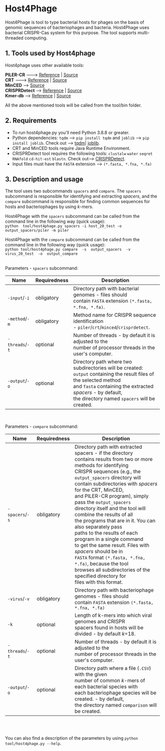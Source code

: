 # Host4Phage
Host4Phage is tool to type bacterial hosts for phages on the basis of genomic sequences of bacteriophages and bacteria. Host4Phage uses bacterial CRISPR-Cas system for this purpose. The tool supports multi-threaded computing.

## 1. Tools used by Host4phage
Host4phage uses other available tools: <br>

**PILER-CR** ---> [Reference](https://bmcbioinformatics.biomedcentral.com/articles/10.1186/1471-2105-8-18) | [Source](https://www.drive5.com/pilercr/) <br>
**CRT** ---> [Reference](https://bmcbioinformatics.biomedcentral.com/articles/10.1186/1471-2105-8-209) | [Source](http://www.room220.com/crt) <br>
**MinCED** --> [Source](https://github.com/ctSkennerton/minced) <br>
**CRISPRDetect** --> [Reference](https://bmcgenomics.biomedcentral.com/articles/10.1186/s12864-016-2627-0) | [Source](https://github.com/ambarishbiswas/CRISPRDetect_2.2) <br>
**Kmer-db** --> [Reference](https://academic.oup.com/bioinformatics/article/35/1/133/5050791) | [Source](https://github.com/refresh-bio/kmer-db) <br>

All the above mentioned tools will be called from the tool/bin folder. 

## 2. Requirements
* To run host4phage.py you'll need Python 3.8.8 or greater.
* Python dependencies: `tqdm` --> `pip install tqdm` and `joblib` --> `pip install joblib`. Check out --> [tqdm](https://pypi.org/project/tqdm/)| [joblib](https://pypi.org/project/joblib/).
* CRT and MinCED tools require Java Runtime Environment. <br>
* CRISPRDetect tool requires the following tools: `clustalw` `water` `seqret` `RNAfold` `cd-hit-est` `blastn`.  Check out--> [CRISPRDetect](https://github.com/ambarishbiswas/CRISPRDetect_2.2).
* Input files must have the `FASTA` extension --> `(*.fasta, *.fna, *.fa)`

## 3. Description and usage
The tool uses two subcommands `spacers` and `compare`.  The `spacers` subcommand is responsible for identifying and extracting *spacers*, and the `compare` subcommand is responsible for finding common sequences for hosts and bacteriophages by using *k*-mers. <br>

Host4Phage with the `spacers` subcommand can be called from the command line in the following way (quick usage): <br>
`python  tool/host4phage.py spacers -i host_20_test -o output_spacers/piler -m piler` <br>

Host4Phage with the `compare` subcommand can be called from the command line in the following way (quick usage): <br>
`python tool/host4phage.py compare  -s  output_spacers  -v  virus_20_test  -o  output_compare`<br> <br>

Parameters - `spacers` subcommand:

|Name|Requiredness|Description|
|----|----|----|
|`-input`/`-i`|obligatory|Directory path with bacterial genomes - files should <br> contain `FASTA` extension `(*.fasta, *.fna, *.fa)`.|
|`-method`/`-m`|obligatory|Method name for CRISPR sequence identification <br> - `piler`/`crt`/`minced`/`crisprdetect`.|
|`-threads`/`-t`|optional|Number of threads - by default it is adjusted to the <br> number of processor threads in the user's computer.|
|`-output`/`-o`|optional|Directory path where two subdirectories will be created: <br> `output` containing the result files of the selected method <br> and `fasta`  containing the extracted *spacers* - by default, <br> the directory named `spacers` will be created.| <br> <br>
<br>

Parameters - `compare` subcommand:

Name|Requiredness|Description|
|----|----|----|
|`-spacers`/`-s`|obligatory|Directory path with extracted spacers  - if the directory <br> contains results from two or more methods for identifying <br> CRISPR sequences (e.g., the `output_spacers` directory will <br> contain subdirectories with *spacers*  for the CRT, MinCED, <br>  and PILER-CR program), simply pass the `output_spacers` <br> directory itself and the tool will combine the results of all <br>  the programs that are in it. You can also separately pass <br> paths to the results of each program in a single  command <br> to get the same result. Files with *spacers*  should be  in <br>`FASTA`  format `(*.fasta, *.fna, *.fa)`, because the tool <br> browses all subdirectories of the  specified  directory  for <br>files with this format. |
|`-virus`/`-v`|obligatory|Directory path with bacteriophage genomes - files should <br> contain `FASTA` extension `(*.fasta, *.fna, *.fa)`|
|`-k`|optional|Length of k-mers into which viral genomes and CRISPR <br>spacers found in hosts will be divided - by default *k*=18. |
|`-threads`/`-t`|optional|Number of threads - by default it is adjusted to the <br> number of processor threads in the user's computer.|
|`-output`/`-o`|optional| Directory path where a file (`.CSV`) with the given<br> number of common *k*-mers of each  bacterial species with <br> each bacteriophage species will be created. - by default, <br> the directory named `comparison` will be created.| <br> <br> <br>
<br>
<br>

You can also find a description of the parameters by using `python tool/host4phage.py --help`.


